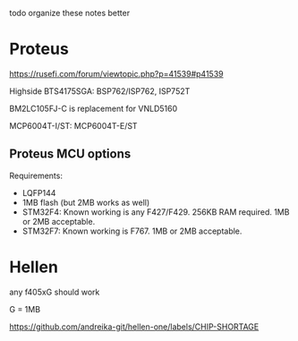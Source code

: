 todo organize these notes better

# Proteus

https://rusefi.com/forum/viewtopic.php?p=41539#p41539

Highside BTS4175SGA: BSP762/ISP762, ISP752T

BM2LC105FJ-C is replacement for VNLD5160

MCP6004T-I/ST: MCP6004T-E/ST

## Proteus MCU options

Requirements:
- LQFP144 
- 1MB flash (but 2MB works as well)
- STM32F4: Known working is any F427/F429.  256KB RAM required. 1MB or 2MB acceptable.
- STM32F7: Known working is F767. 1MB or 2MB acceptable.

# Hellen

any f405xG should work

G = 1MB

https://github.com/andreika-git/hellen-one/labels/CHIP-SHORTAGE